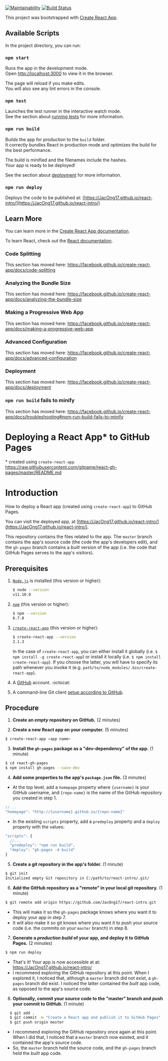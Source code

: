 [![Maintainability](https://api.codeclimate.com/v1/badges/2510b63e7c562c6a0691/maintainability)](https://codeclimate.com/github/JacOng17/react-intro/maintainability)
[![Build Status](https://travis-ci.org/JacOng17/react-intro.svg?branch=master)](https://travis-ci.org/JacOng17/react-intro)


This project was bootstrapped with [Create React App](https://github.com/facebook/create-react-app).

## Available Scripts

In the project directory, you can run:

### `npm start`

Runs the app in the development mode.<br>
Open [http://localhost:3000](http://localhost:3000) to view it in the browser.

The page will reload if you make edits.<br>
You will also see any lint errors in the console.

### `npm test`

Launches the test runner in the interactive watch mode.<br>
See the section about [running tests](https://facebook.github.io/create-react-app/docs/running-tests) for more information.

### `npm run build`

Builds the app for production to the `build` folder.<br>
It correctly bundles React in production mode and optimizes the build for the best performance.

The build is minified and the filenames include the hashes.<br>
Your app is ready to be deployed!

See the section about [deployment](https://facebook.github.io/create-react-app/docs/deployment) for more information.

### `npm run deploy`

Deploys the code to be published at: [https://JacOng17.github.io/react-intro/](https://JacOng17.github.io/react-intro/)

## Learn More

You can learn more in the [Create React App documentation](https://facebook.github.io/create-react-app/docs/getting-started).

To learn React, check out the [React documentation](https://reactjs.org/).

### Code Splitting

This section has moved here: https://facebook.github.io/create-react-app/docs/code-splitting

### Analyzing the Bundle Size

This section has moved here: https://facebook.github.io/create-react-app/docs/analyzing-the-bundle-size

### Making a Progressive Web App

This section has moved here: https://facebook.github.io/create-react-app/docs/making-a-progressive-web-app

### Advanced Configuration

This section has moved here: https://facebook.github.io/create-react-app/docs/advanced-configuration

### Deployment

This section has moved here: https://facebook.github.io/create-react-app/docs/deployment

### `npm run build` fails to minify

This section has moved here: https://facebook.github.io/create-react-app/docs/troubleshooting#npm-run-build-fails-to-minify

# Deploying a React App* to GitHub Pages

\* created using `create-react-app`
https://raw.githubusercontent.com/gitname/react-gh-pages/master/README.md

# Introduction

How to deploy a React app (created using `create-react-app`) to GitHub Pages.

You can visit the deployed app, at [https://JacOng17.github.io/react-intro/](https://JacOng17.github.io/react-intro/).

This repository contains the files related to the app. The `master` branch contains the app's source code (the code the app's developers edit), and the `gh-pages` branch contains a *built* version of the app (i.e. the code that GitHub Pages serves to the app's visitors).

## Prerequisites

1. [`Node.js`](https://nodejs.org/) is installed (this version or higher):

    ```sh
    $ node --version
    v11.10.0
    ```

2. [`npm`](https://nodejs.org/) (this version or higher):

    ```sh
    $ npm --version
    6.7.0
    ```
3. [`create-react-app`](https://github.com/facebookincubator/create-react-app) (this version or higher):

    ```sh
    $ create-react-app --version
    2.1.3
    ```

    In the case of `create-react-app`, you can either install it globally (i.e. `$ npm install -g create-react-app`) or install it locally (i.e. `$ npm install create-react-app`). If you choose the latter, you will have to specify its path whenever you invoke it (e.g. `path/to/node_modules/.bin/create-react-app`).

4. A [GitHub](https://www.github.com) account. :octocat:

5. A command-line Git client [setup according to GitHub](https://help.github.com/articles/set-up-git/).

## Procedure

1. **Create an *empty* repository on GitHub.** (2 minutes)

2. **Create a new React app on your computer.** (5 minutes)

```sh
$ create-react-app <app name>
```

3. **Install the `gh-pages` package as a "dev-dependency" of the app.** (1 minute)

```sh
$ cd react-gh-pages
$ npm install gh-pages --save-dev
```

4. **Add some properties to the app's `package.json` file.** (3 minutes)

* At the top level, add a `homepage` property where `{username}` is your GitHub username, and `{repo-name}` is the name of the GitHub repository you created in step 1.

```js
//...
"homepage": "http://{username}.github.io/{repo-name}"
```

* In the existing `scripts` property, add a `predeploy` property and a `deploy` property with the values:

```js
"scripts": {
  //...
  "predeploy": "npm run build",
  "deploy": "gh-pages -d build"
}
```

5. **Create a git repository in the app's folder.** (1 minute)

```sh
$ git init
Initialized empty Git repository in C:/path/to/react-intro/.git/
```

6. **Add the GitHub repository as a "remote" in your local git repository.** (1 minute)

```sh
$ git remote add origin https://github.com/JacOng17/react-intro.git
```

* This will make it so the `gh-pages` package knows where you want it to deploy your app in step 7.
* It will also make it so git knows where you want it to push your source code (i.e. the commits on your `master` branch) in step 8.

7. **Generate a *production build* of your app, and deploy it to GitHub Pages.** (2 minutes)

```sh
$ npm run deploy
```

* That's it! Your app is now accessible at at: https://JacOng17.github.io/react-intro/
* I recommend exploring the GitHub repository at this point. When I explored it, I noticed that, although a `master` branch did not exist, a `gh-pages` branch did exist. I noticed the latter contained the *built* app code, as opposed to the app's source code.

8. **Optionally, commit your source code to the "master" branch and push your commit to GitHub.** (1 minute)

```sh
  $ git add .
  $ git commit -m "Create a React app and publish it to GitHub Pages"
  $ git push origin master
  ```

* I recommend exploring the GitHub repository once again at this point. When I did that, I noticed that a `master` branch now existed, and it contained the app's source code.
* So, the `master` branch held the source code, and the `gh-pages` branch held the *built* app code.
